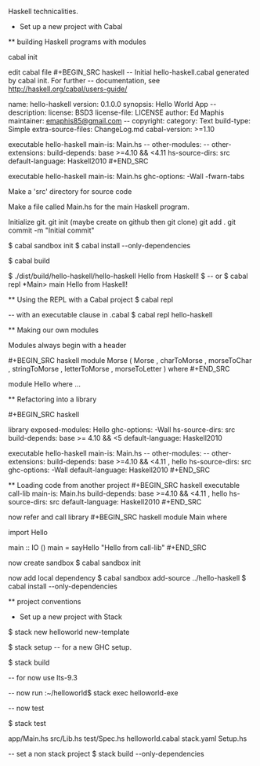 Haskell technicalities.

* Set up a new project with Cabal

** building Haskell programs with modules

cabal init

edit cabal file
#+BEGIN_SRC haskell
-- Initial hello-haskell.cabal generated by cabal init.  For further 
-- documentation, see http://haskell.org/cabal/users-guide/

name:                hello-haskell
version:             0.1.0.0
synopsis:            Hello World App
-- description:
license:             BSD3
license-file:        LICENSE
author:              Ed Maphis
maintainer:          emaphis85@gmail.com
-- copyright:
category:            Text
build-type:          Simple
extra-source-files:  ChangeLog.md
cabal-version:       >=1.10

executable hello-haskell
  main-is:             Main.hs
  -- other-modules:
  -- other-extensions:
  build-depends:       base >=4.10 && <4.11
  hs-source-dirs:      src
  default-language:    Haskell2010
#+END_SRC

executable hello-haskell
  main-is:             Main.hs
  ghc-options:         -Wall -fwarn-tabs

Make a 'src' directory for source code

Make a file called Main.hs for the main Haskell program.

Initialize git.
 git init  (maybe create on github then git clone)
 git add . 
 git commit -m "Initial commit"

$ cabal sandbox init
$ cabal install --only-dependencies

$ cabal build

$ ./dist/build/hello-haskell/hello-haskell Hello from Haskell! $
-- or
$ cabal repl
 *Main> main
 Hello from Haskell!


** Using the REPL with a Cabal project
$ cabal repl

-- with an executable clause in .cabal
$ cabal repl hello-haskell


** Making our own modules

Modules always begin with a header

#+BEGIN_SRC haskell
module Morse ( Morse
              , charToMorse
              , morseToChar
              , stringToMorse
              , letterToMorse
              , morseToLetter
              ) where
#+END_SRC

module Hello where ...


** Refactoring into a library

#+BEGIN_SRC haskell

library
  exposed-modules:     Hello
  ghc-options:         -Wall
  hs-source-dirs:      src
  build-depends:       base >= 4.10 && <5
  default-language:    Haskell2010

executable hello-haskell
  main-is:             Main.hs
  -- other-modules:
  -- other-extensions:
  build-depends:       base >=4.10 && <4.11
                     , hello
  hs-source-dirs:      src
  ghc-options:         -Wall
  default-language:    Haskell2010
#+END_SRC

** Loading code from another project
#+BEGIN_SRC haskell
executable call-lib
  main-is:             Main.hs
  build-depends:       base >=4.10 && <4.11
                     , hello
  hs-source-dirs:      src
  default-language:    Haskell2010
#+END_SRC

now refer and call library
#+BEGIN_SRC haskell
module Main where

import Hello

main :: IO ()
main =
  sayHello "Hello from call-lib"
#+END_SRC

now create sandbox
$ cabal sandbox init

now add local dependency
$ cabal sandbox add-source ../hello-haskell
$ cabal install --only-dependencies


** project conventions

* Set up a new project with Stack

$ stack new helloworld new-template

$ stack setup  -- for a new GHC setup.

$ stack build

-- for now use lts-9.3

-- now run
:~/helloworld$ stack exec helloworld-exe

-- now test

$ stack test

app/Main.hs
src/Lib.hs
test/Spec.hs
helloworld.cabal
stack.yaml
Setup.hs


-- set a non stack project
$ stack build --only-dependencies
